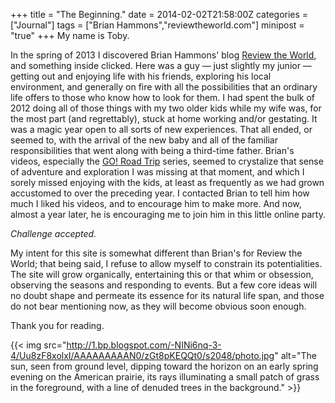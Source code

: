 +++
title = "The Beginning."
date = 2014-02-02T21:58:00Z
categories = ["Journal"]
tags = ["Brian Hammons","reviewtheworld.com"]
minipost = "true"
+++
My name is Toby. 

In the spring of 2013 I discovered Brian Hammons' blog [Review the World](http://reviewtheworldblog.blogspot.com/), and something inside clicked. Here was a guy — just slightly my junior — getting out and enjoying life with his friends, exploring his local environment, and generally on fire with all the possibilities that an ordinary life offers to those who know how to look for them. I had spent the bulk of 2012 doing all of those things with my two older kids while my wife was, for the most part (and regrettably), stuck at home working and/or gestating. It was a magic year open to all sorts of new experiences. That all ended, or seemed to, with the arrival of the new baby and all of the familiar responsibilities that went along with being a third-time father. Brian's videos, especially the [GO! Road Trip](http://reviewtheworldblog.blogspot.com/search/label/Go%20Road%20Trip) series, seemed to crystalize that sense of adventure and exploration I was missing at that moment, and which I sorely missed enjoying with the kids, at least as frequently as we had grown accustomed to over the preceding year. I contacted Brian to tell him how much I liked his videos, and to encourage him to make more. And now, almost a year later, he is encouraging me to join him in this little online party. 

*Challenge accepted.*

My intent for this site is somewhat different than Brian's for Review the World; that being said, I refuse to allow myself to constrain its potentialities. The site will grow organically, entertaining this or that whim or obsession, observing the seasons and responding to events. But a few core ideas will no doubt shape and permeate its essence for its natural life span, and those do not bear mentioning now, as they will become obvious soon enough. 

Thank you for reading.  

{{< img src="http://1.bp.blogspot.com/-NINi6nq-3-4/Uu8zF8xolxI/AAAAAAAAAN0/zGt8pKEQQt0/s2048/photo.jpg" alt="The sun, seen from ground level, dipping toward the horizon on an early spring evening on the American prairie, its rays illuminating a small patch of grass in the foreground, with a line of denuded trees in the background." >}}

